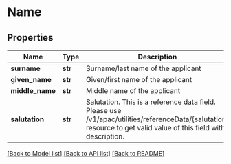 # Name

## Properties
Name | Type | Description | Notes
------------ | ------------- | ------------- | -------------
**surname** | **str** | Surname/last name of the applicant | 
**given_name** | **str** | Given/first name of the applicant | 
**middle_name** | **str** | Middle name of the applicant | [optional] 
**salutation** | **str** | Salutation. This is a reference data field. Please use /v1/apac/utilities/referenceData/{salutation} resource to get valid value of this field with description. | 

[[Back to Model list]](../README.md#documentation-for-models) [[Back to API list]](../README.md#documentation-for-api-endpoints) [[Back to README]](../README.md)

